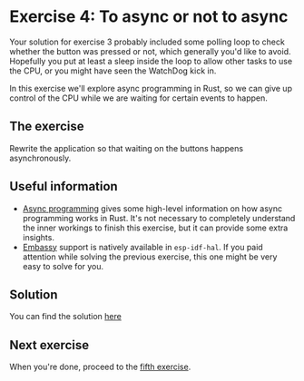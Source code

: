 # Exercise 4: To async or not to async

Your solution for exercise 3 probably included some polling loop to check whether the button was pressed or not, which
generally you'd like to avoid. Hopefully you put at least a sleep inside the loop to allow other tasks to use the CPU,
or you might have seen the WatchDog kick in.

In this exercise we'll explore async programming in Rust, so we can give up control of the CPU while we are waiting for
certain events to happen.

## The exercise

Rewrite the application so that waiting on the buttons happens asynchronously.

## Useful information

* [Async programming](https://rust-lang.github.io/async-book/01_getting_started/02_why_async.html) gives some high-level
  information on how async programming works in Rust. It's not necessary to completely understand the inner workings to
  finish this exercise, but it can provide some extra insights.
* [Embassy](https://github.com/embassy-rs/embassy) support is natively available in `esp-idf-hal`. If you paid attention
  while solving the previous exercise, this one might be very easy to solve for you.

## Solution

You can find the solution [here](./solution)

## Next exercise

When you're done, proceed to the [fifth exercise](../exercise_5).
